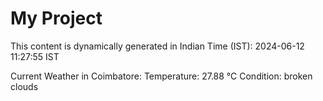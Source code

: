 # My Project

This content is dynamically generated in Indian Time (IST): 2024-06-12 11:27:55 IST


Current Weather in Coimbatore:
Temperature: 27.88 °C
Condition: broken clouds
